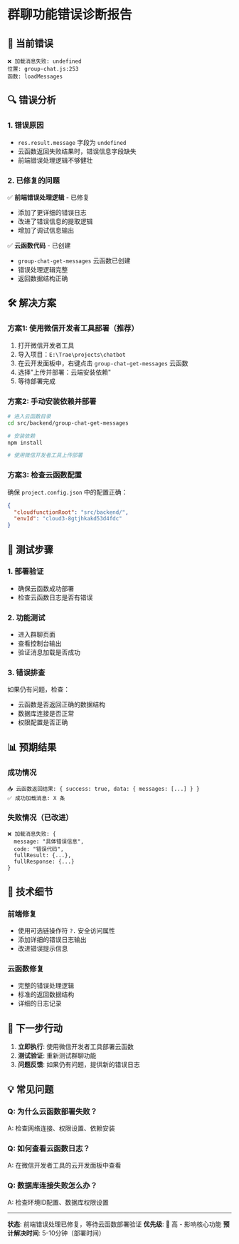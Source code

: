 # 群聊功能错误诊断报告

## 🚨 当前错误
```
❌ 加载消息失败: undefined
位置: group-chat.js:253
函数: loadMessages
```

## 🔍 错误分析

### 1. 错误原因
- `res.result.message` 字段为 `undefined`
- 云函数返回失败结果时，错误信息字段缺失
- 前端错误处理逻辑不够健壮

### 2. 已修复的问题
✅ **前端错误处理逻辑** - 已修复
- 添加了更详细的错误日志
- 改进了错误信息的提取逻辑
- 增加了调试信息输出

✅ **云函数代码** - 已创建
- `group-chat-get-messages` 云函数已创建
- 错误处理逻辑完整
- 返回数据结构正确

## 🛠️ 解决方案

### 方案1: 使用微信开发者工具部署（推荐）
1. 打开微信开发者工具
2. 导入项目：`E:\Trae\projects\chatbot`
3. 在云开发面板中，右键点击 `group-chat-get-messages` 云函数
4. 选择"上传并部署：云端安装依赖"
5. 等待部署完成

### 方案2: 手动安装依赖并部署
```bash
# 进入云函数目录
cd src/backend/group-chat-get-messages

# 安装依赖
npm install

# 使用微信开发者工具上传部署
```

### 方案3: 检查云函数配置
确保 `project.config.json` 中的配置正确：
```json
{
  "cloudfunctionRoot": "src/backend/",
  "envId": "cloud3-8gtjhkakd53d4fdc"
}
```

## 🧪 测试步骤

### 1. 部署验证
- 确保云函数成功部署
- 检查云函数日志是否有错误

### 2. 功能测试
- 进入群聊页面
- 查看控制台输出
- 验证消息加载是否成功

### 3. 错误排查
如果仍有问题，检查：
- 云函数是否返回正确的数据结构
- 数据库连接是否正常
- 权限配置是否正确

## 📊 预期结果

### 成功情况
```
📥 云函数返回结果: { success: true, data: { messages: [...] } }
✅ 成功加载消息: X 条
```

### 失败情况（已改进）
```
❌ 加载消息失败: {
  message: "具体错误信息",
  code: "错误代码",
  fullResult: {...},
  fullResponse: {...}
}
```

## 🔧 技术细节

### 前端修复
- 使用可选链操作符 `?.` 安全访问属性
- 添加详细的错误日志输出
- 改进错误提示信息

### 云函数修复
- 完整的错误处理逻辑
- 标准的返回数据结构
- 详细的日志记录

## 📝 下一步行动

1. **立即执行**: 使用微信开发者工具部署云函数
2. **测试验证**: 重新测试群聊功能
3. **问题反馈**: 如果仍有问题，提供新的错误日志

## 💡 常见问题

### Q: 为什么云函数部署失败？
A: 检查网络连接、权限设置、依赖安装

### Q: 如何查看云函数日志？
A: 在微信开发者工具的云开发面板中查看

### Q: 数据库连接失败怎么办？
A: 检查环境ID配置、数据库权限设置

---

**状态**: 前端错误处理已修复，等待云函数部署验证
**优先级**: 🔴 高 - 影响核心功能
**预计解决时间**: 5-10分钟（部署时间）
